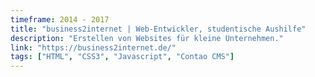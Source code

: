 ```yaml
---
timeframe: 2014 - 2017
title: "business2internet | Web-Entwickler, studentische Aushilfe"
description: "Erstellen von Websites für kleine Unternehmen."
link: "https://business2internet.de/"
tags: ["HTML", "CSS3", "Javascript", "Contao CMS"]
---
```

